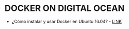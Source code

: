 # DOCKER ON DIGITAL OCEAN

* ¿Cómo instalar y usar Docker en Ubuntu 16.04? - [LINK](https://www.digitalocean.com/community/tutorials/como-instalar-y-usar-docker-en-ubuntu-16-04-es)
